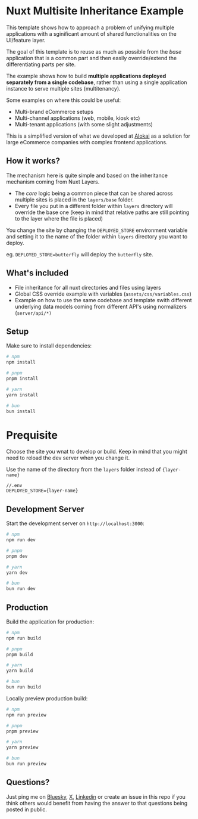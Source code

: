 # Nuxt Multisite Inheritance Example

This template shows how to approach a problem of unifying multiple applications with a sginificant amount of shared functionalities on the UI/feature layer.

The goal of this template is to reuse as much as possible from the *base* application that is a common part and then easily override/extend the differentiating parts per site.

The example shows how to build **multiple applications deployed separately from a single codebase**, rather than using a single application instance to serve multiple sites (multitenancy).

Some examples on where this could be useful:
- Multi-brand eCommerce setups 
- Multi-channel applications (web, mobile, kiosk etc)
- Multi-tenant applications (with some slight adjustments)

This is a simplified version of what we developed at [Alokai](https://alokai.com) as a solution for large eCommerce companies with complex frontend applications.

## How it works?

The mechanism here is quite simple and based on the inheritance mechanism coming from Nuxt Layers.

- The *core* logic being a common piece that can be shared across multiple sites is placed in the `layers/base` folder.
- Every file you put in a different folder within `layers` directory will override the base one (keep in mind that relative paths are still pointing to the layer where the file is placed)

You change the site by changing the `DEPLOYED_STORE` environment variable and setting it to the name of the folder within `layers` directory you want to deploy.

eg. `DEPLOYED_STORE=butterfly` will deploy the `butterfly` site.

## What's included

- File inheritance for all nuxt directories and files using layers
- Global CSS override example with variables (`assets/css/variables.css`)
- Example on how to use the same codebase and template swith different underlying data models coming from different API's using normalizers (`server/api/*)`


## Setup

Make sure to install dependencies:

```bash
# npm
npm install

# pnpm
pnpm install

# yarn
yarn install

# bun
bun install
```

# Prequisite

Choose the site you wnat to develop or build. Keep in mind that you might need to reload the dev server when you change it.

Use the name of the directory from the `layers` folder instead of `{layer-name}`
```
//.env
DEPLOYED_STORE={layer-name}
```

## Development Server

Start the development server on `http://localhost:3000`:

```bash
# npm
npm run dev

# pnpm
pnpm dev

# yarn
yarn dev

# bun
bun run dev
```

## Production

Build the application for production:

```bash
# npm
npm run build

# pnpm
pnpm build

# yarn
yarn build

# bun
bun run build
```

Locally preview production build:

```bash
# npm
npm run preview

# pnpm
pnpm preview

# yarn
yarn preview

# bun
bun run preview
```

## Questions?

Just ping me on [Bluesky](https://bsky.app/profile/filrakow.ski), [X](https://x.com/filrakowski), [Linkedin](https://www.linkedin.com/in/filip-rakowski-a43671129/) or create an issue in this repo if you think others would benefit from having the answer to that questions being posted in public.
